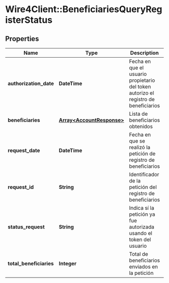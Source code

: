 # Wire4Client::BeneficiariesQueryRegisterStatus

## Properties
Name | Type | Description | Notes
------------ | ------------- | ------------- | -------------
**authorization_date** | **DateTime** | Fecha en que el usuario propietario del token autorizo el registro de beneficiarios | [optional] 
**beneficiaries** | [**Array&lt;AccountResponse&gt;**](AccountResponse.md) | Lista de beneficiarios obtenidos | [optional] 
**request_date** | **DateTime** | Fecha en que se realizó la petición de registro de beneficiarios | [optional] 
**request_id** | **String** | Identificador de la petición del registro de beneficiarios | [optional] 
**status_request** | **String** | Indica sí la petición ya fue autorizada usando el token del usuario | [optional] 
**total_beneficiaries** | **Integer** | Total de beneficiarios enviados en la petición | [optional] 


